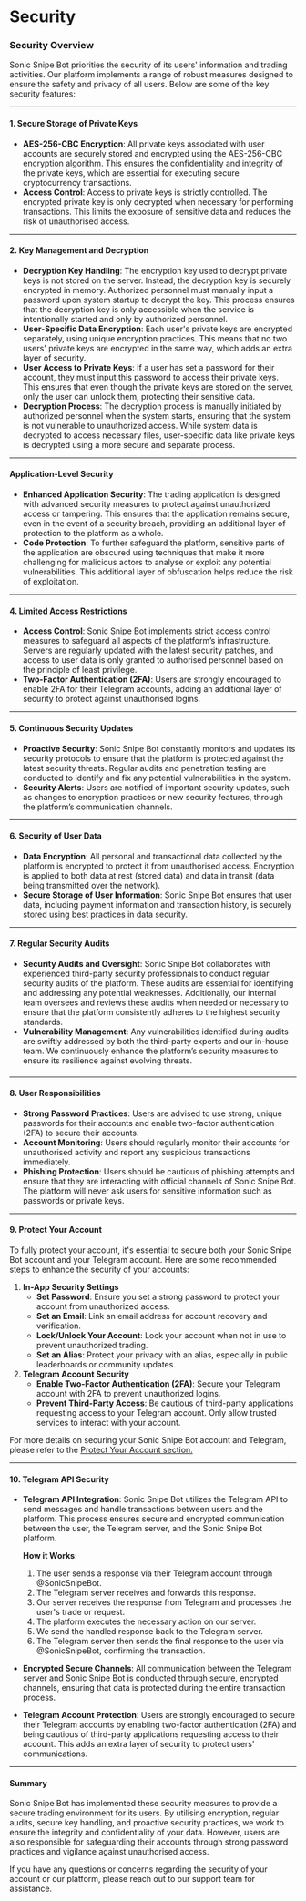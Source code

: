 # Security

### Security Overview

Sonic Snipe Bot priorities the security of its users' information and trading activities. Our platform implements a range of robust measures designed to ensure the safety and privacy of all users. Below are some of the key security features:

***

#### **1. Secure Storage of Private Keys**

* **AES-256-CBC Encryption**: All private keys associated with user accounts are securely stored and encrypted using the AES-256-CBC encryption algorithm. This ensures the confidentiality and integrity of the private keys, which are essential for executing secure cryptocurrency transactions.
* **Access Control**: Access to private keys is strictly controlled. The encrypted private key is only decrypted when necessary for performing transactions. This limits the exposure of sensitive data and reduces the risk of unauthorised access.

***

#### **2. Key Management and Decryption**

* **Decryption Key Handling**: The encryption key used to decrypt private keys is not stored on the server. Instead, the decryption key is securely encrypted in memory. Authorized personnel must manually input a password upon system startup to decrypt the key. This process ensures that the decryption key is only accessible when the service is intentionally started and only by authorized personnel.
* **User-Specific Data Encryption**: Each user's private keys are encrypted separately, using unique encryption practices. This means that no two users' private keys are encrypted in the same way, which adds an extra layer of security.
* **User Access to Private Keys**: If a user has set a password for their account, they must input this password to access their private keys. This ensures that even though the private keys are stored on the server, only the user can unlock them, protecting their sensitive data.
* **Decryption Process**: The decryption process is manually initiated by authorized personnel when the system starts, ensuring that the system is not vulnerable to unauthorized access. While system data is decrypted to access necessary files, user-specific data like private keys is decrypted using a more secure and separate process.

***

#### **Application-Level Security**

* **Enhanced Application Security**: The trading application is designed with advanced security measures to protect against unauthorized access or tampering. This ensures that the application remains secure, even in the event of a security breach, providing an additional layer of protection to the platform as a whole.
* **Code Protection**: To further safeguard the platform, sensitive parts of the application are obscured using techniques that make it more challenging for malicious actors to analyse or exploit any potential vulnerabilities. This additional layer of obfuscation helps reduce the risk of exploitation.

***

#### **4. Limited Access Restrictions**

* **Access Control**: Sonic Snipe Bot implements strict access control measures to safeguard all aspects of the platform’s infrastructure. Servers are regularly updated with the latest security patches, and access to user data is only granted to authorised personnel based on the principle of least privilege.
* **Two-Factor Authentication (2FA)**: Users are strongly encouraged to enable 2FA for their Telegram accounts, adding an additional layer of security to protect against unauthorised logins.

***

#### **5. Continuous Security Updates**

* **Proactive Security**: Sonic Snipe Bot constantly monitors and updates its security protocols to ensure that the platform is protected against the latest security threats. Regular audits and penetration testing are conducted to identify and fix any potential vulnerabilities in the system.
* **Security Alerts**: Users are notified of important security updates, such as changes to encryption practices or new security features, through the platform’s communication channels.

***

#### **6. Security of User Data**

* **Data Encryption**: All personal and transactional data collected by the platform is encrypted to protect it from unauthorised access. Encryption is applied to both data at rest (stored data) and data in transit (data being transmitted over the network).
* **Secure Storage of User Information**: Sonic Snipe Bot ensures that user data, including payment information and transaction history, is securely stored using best practices in data security.

***

#### **7. Regular Security Audits**

* **Security Audits and Oversight**: Sonic Snipe Bot collaborates with experienced third-party security professionals to conduct regular security audits of the platform. These audits are essential for identifying and addressing any potential weaknesses. Additionally, our internal team oversees and reviews these audits when needed or necessary to ensure that the platform consistently adheres to the highest security standards.
* **Vulnerability Management**: Any vulnerabilities identified during audits are swiftly addressed by both the third-party experts and our in-house team. We continuously enhance the platform’s security measures to ensure its resilience against evolving threats.

####

***

#### **8. User Responsibilities**

* **Strong Password Practices**: Users are advised to use strong, unique passwords for their accounts and enable two-factor authentication (2FA) to secure their accounts.
* **Account Monitoring**: Users should regularly monitor their accounts for unauthorised activity and report any suspicious transactions immediately.
* **Phishing Protection**: Users should be cautious of phishing attempts and ensure that they are interacting with official channels of Sonic Snipe Bot. The platform will never ask users for sensitive information such as passwords or private keys.

***

#### **9. Protect Your Account**

To fully protect your account, it's essential to secure both your Sonic Snipe Bot account and your Telegram account. Here are some recommended steps to enhance the security of your accounts:

1. **In-App Security Settings**
   * **Set Password**: Ensure you set a strong password to protect your account from unauthorized access.
   * **Set an Email**: Link an email address for account recovery and verification.
   * **Lock/Unlock Your Account**: Lock your account when not in use to prevent unauthorized trading.
   * **Set an Alias**: Protect your privacy with an alias, especially in public leaderboards or community updates.
2. **Telegram Account Security**
   * **Enable Two-Factor Authentication (2FA)**: Secure your Telegram account with 2FA to prevent unauthorized logins.
   * **Prevent Third-Party Access**: Be cautious of third-party applications requesting access to your Telegram account. Only allow trusted services to interact with your account.

For more details on securing your Sonic Snipe Bot account and Telegram, please refer to the [Protect Your Account section.](../getting-started/protect-your-account.md)

***

#### **10. Telegram API Security**

*   **Telegram API Integration**: Sonic Snipe Bot utilizes the Telegram API to send messages and handle transactions between users and the platform. This process ensures secure and encrypted communication between the user, the Telegram server, and the Sonic Snipe Bot platform.

    **How it Works**:

    1. The user sends a response via their Telegram account through @SonicSnipeBot.
    2. The Telegram server receives and forwards this response.
    3. Our server receives the response from Telegram and processes the user's trade or request.
    4. The platform executes the necessary action on our server.
    5. We send the handled response back to the Telegram server.
    6. The Telegram server then sends the final response to the user via @SonicSnipeBot, confirming the transaction.
* **Encrypted Secure Channels**: All communication between the Telegram server and Sonic Snipe Bot is conducted through secure, encrypted channels, ensuring that data is protected during the entire transaction process.
* **Telegram Account Protection**: Users are strongly encouraged to secure their Telegram accounts by enabling two-factor authentication (2FA) and being cautious of third-party applications requesting access to their account. This adds an extra layer of security to protect users' communications.

***

#### **Summary**

Sonic Snipe Bot has implemented these security measures to provide a secure trading environment for its users. By utilising encryption, regular audits, secure key handling, and proactive security practices, we work to ensure the integrity and confidentiality of your data. However, users are also responsible for safeguarding their accounts through strong password practices and vigilance against unauthorised access.

If you have any questions or concerns regarding the security of your account or our platform, please reach out to our support team for assistance.

